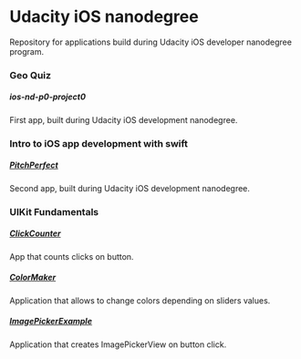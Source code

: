 # Udacity iOS nanodegree
Repository for applications build during Udacity iOS developer nanodegree program.

### Geo Quiz

##### ios-nd-p0-project0
First app, built during Udacity iOS development nanodegree.

### Intro to iOS app development with swift

##### [PitchPerfect](https://github.com/litleleprikon/PitchPerfect)

Second app, built during Udacity iOS development nanodegree. 

### UIKit Fundamentals

##### [ClickCounter](https://github.com/litleleprikon/udacity-ios-nanodegree/tree/master/ClickCounter)

App that counts clicks on button.


##### [ColorMaker](https://github.com/litleleprikon/udacity-ios-nanodegree/tree/master/ColorMaker_incomplete)

Application that allows to change colors depending on sliders values.

##### [ImagePickerExample](https://github.com/litleleprikon/udacity-ios-nanodegree/tree/master/ImagePickerExample)

Application that creates ImagePickerView on button click.